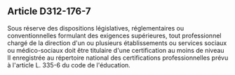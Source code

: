 ## Article D312-176-7


Sous réserve des dispositions législatives, réglementaires ou conventionnelles formulant des exigences
supérieures, tout professionnel chargé de la direction d'un ou plusieurs établissements ou services sociaux ou
médico-sociaux doit être titulaire d'une certification au moins de niveau II enregistrée au répertoire national
des certifications professionnelles prévu à l'article L. 335-6 du code de l'éducation.

